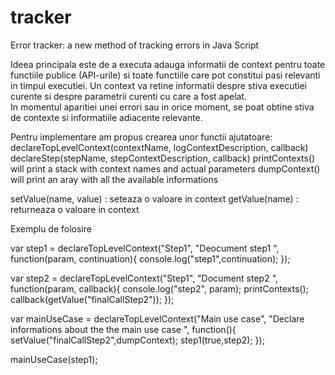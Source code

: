 # tracker
Error tracker: a new method of tracking errors in Java Script 

Ideea principala este de a executa adauga informatii de context pentru toate functiile publice (API-urile) si toate functiile care pot constitui pasi relevanti in timpul executiei. Un context va retine informatii despre stiva executiei curente si despre parametrii curenti cu care a fost apelat.  
In momentul aparitiei unei errori sau in orice moment, se poat obtine stiva de contexte si informatiile adiacente relevante. 

Pentru implementare am propus crearea unor functii ajutatoare:
  declareTopLevelContext(contextName, logContextDescription, callback)
  declareStep(stepName, stepContextDescription, callback) 
  printContexts() will print a stack with context names and actual parameters
  dumpContext()  will print an aray with all the available informations
   
  setValue(name, value) : seteaza o valoare in context
  getValue(name) : returneaza o valoare in context


Exemplu de  folosire

  var  step1 = declareTopLevelContext("Step1", "Deocument step1 ",
    function(param, continuation){
      console.log("step1",continuation);
    });
    
  var  step2 = declareTopLevelContext("Step1", "Document step2 ",
    function(param, callback){
      console.log("step2", param);
      printContexts();
      callback(getValue("finalCallStep2"));
    });

  var  mainUseCase = declareTopLevelContext("Main use case", "Declare informations about the the main use case ",
    function(){
    setValue("finalCallStep2",dumpContext);
    step1(true,step2);
    });
    

  mainUseCase(step1);






